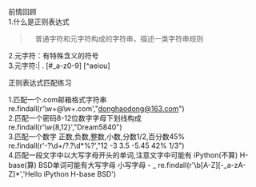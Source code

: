 前情回顾  
1.什么是正则表达式  
>　普通字符和元字符构成的字符串，描述一类字符串规则

2.元字符：有特殊含义的符号  
3.元字符:| . [#_a-z0-9] [^aeiou]

正则表达式匹配练习

1.匹配一个.com邮箱格式字符串  
re.findall(r'\w+@\w+\.com',"donghaodong@163.com")  
2.匹配一个密码8-12位数字字母下划线构成  
re.findall(r'\w{8,12}',"Dream5840")  
3.匹配一个数字 正数,负数,整数,小数,分数1/2,百分数45%  
re.findall(r'-?\d+/?\.?\d*%?',"12 -3 3.5 -5.45 42% 1/3")   
4.匹配一段文字中以大写字母开头的单词,注意文字中可能有 iPython(不算) H-base(算)  BSD单词可能有大写字母 小写字母 - _ 
re.findall(r'\b[A-Z][-_a-zA-Z]*','Hello iPython H-base BSD')  



 
 

